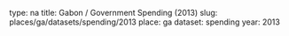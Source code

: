type: na
title: Gabon / Government Spending (2013)
slug: places/ga/datasets/spending/2013
place: ga
dataset: spending
year: 2013
